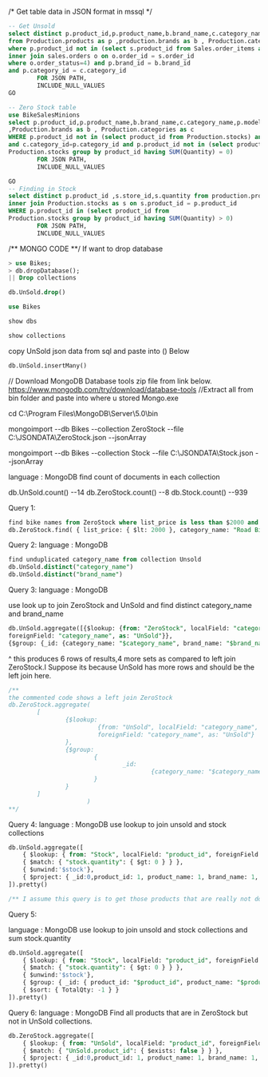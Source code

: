 
/* Get table data in JSON format in mssql */
```sql
-- Get Unsold
select distinct p.product_id,p.product_name,b.brand_name,c.category_name,p.model_year,p.list_price
from Production.products as p ,production.brands as b , Production.categories as c 
where p.product_id not in (select s.product_id from Sales.order_items as s
inner join sales.orders o on o.order_id = s.order_id 
where o.order_status=4) and p.brand_id = b.brand_id
and p.category_id = c.category_id
        FOR JSON PATH, 
        INCLUDE_NULL_VALUES
GO
```

```sql
-- Zero Stock table
use BikeSalesMinions
select p.product_id,p.product_name,b.brand_name,c.category_name,p.model_year,p.list_price from production.products as p
,Production.brands as b , Production.categories as c 
WHERE p.product_id not in (select product_id from Production.stocks) and b.brand_id = p.brand_id 
and c.category_id=p.category_id and p.product_id not in (select product_id from
Production.stocks group by product_id having SUM(Quantity) = 0)
		FOR JSON PATH, 
        INCLUDE_NULL_VALUES
```
```sql
GO
-- Finding in Stock
select distinct p.product_id ,s.store_id,s.quantity from production.products as p
inner join Production.stocks as s on s.product_id = p.product_id
WHERE p.product_id in (select product_id from
Production.stocks group by product_id having SUM(Quantity) > 0)
        FOR JSON PATH, 
        INCLUDE_NULL_VALUES
```



/** MONGO CODE **/
If want to drop database
```sql
> use Bikes; 
> db.dropDatabase();
|| Drop collections
```
```sql
db.UnSold.drop()
```
```sql
use Bikes

show dbs 

show collections
```
copy UnSold json data from sql and paste into () Below
```sql
db.UnSold.insertMany()
```

// Download MongoDB Database tools zip file from link below. 
<a>https://www.mongodb.com/try/download/database-tools</a>
//Extract all from bin folder and paste into where u stored Mongo.exe

cd C:\Program Files\MongoDB\Server\5.0\bin 

mongoimport --db Bikes --collection ZeroStock --file C:\JSONDATA\ZeroStock.json --jsonArray

mongoimport --db Bikes --collection Stock --file C:\JSONDATA\Stock.json --jsonArray

language : MongoDB
find count of documents in each collection

db.UnSold.count() --14 
db.ZeroStock.count() --8
db.Stock.count() --939


Query 1:
```sql
find bike names from ZeroStock where list_price is less than $2000 and have category_name = "Road Bikes" :
db.ZeroStock.find( { list_price: { $lt: 2000 }, category_name: "Road Bikes"},{_id:0,product_name:1,list_price:1} )
```
Query 2: 
language : MongoDB
```sql
find unduplicated category_name from collection Unsold
db.UnSold.distinct("category_name")
db.UnSold.distinct("brand_name")
```

Query 3: 
language : MongoDB

use look up to join ZeroStock and UnSold and find distinct category_name and brand_name
```sql
db.UnSold.aggregate([{$lookup: {from: "ZeroStock", localField: "category_name", 
foreignField: "category_name", as: "UnSold"}},
{$group: {_id: {category_name: "$category_name", brand_name: "$brand_name"}}}])
```
^ this produces 6 rows of results,4 more sets as compared to left join ZeroStock.I Suppose its 
because UnSold has more rows and should be the left join here.  

```sql
/**
the commented code shows a left join ZeroStock
db.ZeroStock.aggregate(
        [
                {$lookup:
                         {from: "UnSold", localField: "category_name", 
                         foreignField: "category_name", as: "UnSold"}
                },
                {$group: 
                        {
                                _id: 
                                        {category_name: "$category_name", brand_name: "$brand_name"}
                        }
                }
        ]
                      )
**/
```


Query 4:
language : MongoDB
use lookup to join unsold and stock collections
```sql
db.UnSold.aggregate([
    { $lookup: { from: "Stock", localField: "product_id", foreignField: "product_id", as: "stock" } },
    { $match: { "stock.quantity": { $gt: 0 } } },
    { $unwind:'$stock'},
    { $project: { _id:0,product_id: 1, product_name: 1, brand_name: 1, category_name: 1, model_year: 1, list_price: 1, "stock.store_id":1,"stock.quantity": 1} }
]).pretty()

/** I assume this query is to get those products that are really not doing well**/
```
Query 5:

language : MongoDB
use lookup to join unsold and stock collections and sum stock.quantity
```sql
db.UnSold.aggregate([
    { $lookup: { from: "Stock", localField: "product_id", foreignField: "product_id", as: "stock" } },
    { $match: { "stock.quantity": { $gt: 0 } } },
    { $unwind:'$stock'},
    { $group: { _id: { product_id: "$product_id", product_name: "$product_name", brand_name: "$brand_name", category_name: "$category_name", model_year: "$model_year", list_price: "$list_price" , TotalQty: { $sum: "$stock.quantity" }} } },
    { $sort: { TotalQty: -1 } }
]).pretty()
```

Query 6:
language : MongoDB
Find all products that are in ZeroStock but not in UnSold collections.
```sql
db.ZeroStock.aggregate([
    { $lookup: { from: "UnSold", localField: "product_id", foreignField: "product_id", as: "UnSold" } },
    { $match: { "UnSold.product_id": { $exists: false } } },
    { $project: { _id:0,product_id: 1, product_name: 1, brand_name: 1, category_name: 1, model_year: 1, list_price: 1 } }
]).pretty()
```

